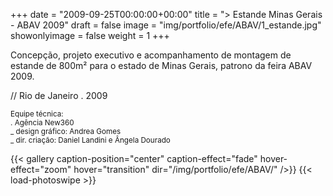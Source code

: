 +++
date = "2009-09-25T00:00:00+00:00"
title = "> Estande Minas Gerais - ABAV 2009"
draft = false
image = "img/portfolio/efe/ABAV/1_estande.jpg"
showonlyimage = false
weight = 1
+++

<!--more-->

Concepção, projeto executivo e acompanhamento de montagem de estande de 800m² para o estado de Minas Gerais, patrono da feira ABAV 2009.

// Rio de Janeiro . 2009

<small>Equipe técnica:<br>
  . Agência New360<br>
  _ design gráfico: Andrea Gomes<br>
  _ dir. criação: Daniel Landini e Ângela Dourado</small>


{{< gallery caption-position="center" caption-effect="fade" hover-effect="zoom" hover="transition" dir="/img/portfolio/efe/ABAV/" />}} {{< load-photoswipe >}}
